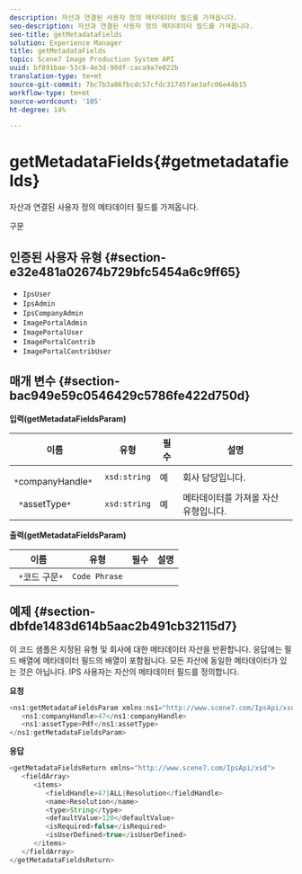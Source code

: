 ```yaml
---
description: 자산과 연결된 사용자 정의 메타데이터 필드를 가져옵니다.
seo-description: 자산과 연결된 사용자 정의 메타데이터 필드를 가져옵니다.
seo-title: getMetadataFields
solution: Experience Manager
title: getMetadataFields
topic: Scene7 Image Production System API
uuid: bf891bae-53c8-4e3d-90df-caca9a7e022b
translation-type: tm+mt
source-git-commit: 7bc7b3a86fbcdc57cfdc31745fae3afc06e44b15
workflow-type: tm+mt
source-wordcount: '105'
ht-degree: 14%

---
```



# getMetadataFields{#getmetadatafields}

자산과 연결된 사용자 정의 메타데이터 필드를 가져옵니다.

구문

## 인증된 사용자 유형 {#section-e32e481a02674b729bfc5454a6c9ff65}

* `IpsUser`
* `IpsAdmin`
* `IpsCompanyAdmin`
* `ImagePortalAdmin`
* `ImagePortalUser`
* `ImagePortalContrib`
* `ImagePortalContribUser`

## 매개 변수 {#section-bac949e59c0546429c5786fe422d750d}

**입력(getMetadataFieldsParam)**

| 이름 | 유형 | 필수 | 설명 |
|---|---|---|---|
| ` *`companyHandle`*` | `xsd:string` | 예 | 회사 담당입니다. |
| ` *`assetType`*` | `xsd:string` | 예 | 메타데이터를 가져올 자산 유형입니다. |

**출력(getMetadataFieldsParam)**

| 이름 | 유형 | 필수 | 설명 |
|---|---|---|---|
| ` *`코드 구문`*` | `Code Phrase` |  |  |

## 예제 {#section-dbfde1483d614b5aac2b491cb32115d7}

이 코드 샘플은 지정된 유형 및 회사에 대한 메타데이터 자산을 반환합니다. 응답에는 필드 배열에 메타데이터 필드의 배열이 포함됩니다. 모든 자산에 동일한 메타데이터가 있는 것은 아닙니다. IPS 사용자는 자산의 메타데이터 필드를 정의합니다.

**요청**

```java
<ns1:getMetadataFieldsParam xmlns:ns1="http://www.scene7.com/IpsApi/xsd">
   <ns1:companyHandle>47</ns1:companyHandle>
   <ns1:assetType>Pdf</ns1:assetType>
</ns1:getMetadataFieldsParam>
```

**응답**

```java
<getMetadataFieldsReturn xmlns="http://www.scene7.com/IpsApi/xsd">
   <fieldArray>
      <items>
         <fieldHandle>47|ALL|Resolution</fieldHandle>
         <name>Resolution</name>
         <type>String</type>
         <defaultValue>120</defaultValue>
         <isRequired>false</isRequired>
         <isUserDefined>true</isUserDefined>
      </items>
   </fieldArray>
</getMetadataFieldsReturn>
```

